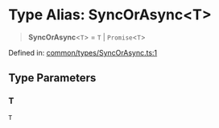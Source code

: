 # Type Alias: SyncOrAsync\<T\>

> **SyncOrAsync**\<`T`\> = `T` \| `Promise`\<`T`\>

Defined in: [common/types/SyncOrAsync.ts:1](https://github.com/Forge-Game-Engine/Forge/blob/5b90130e2e0c679482e3bd31c32cbea9b4cffce1/src/common/types/SyncOrAsync.ts#L1)

## Type Parameters

### T

`T`
